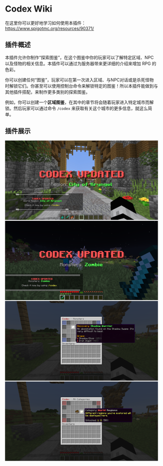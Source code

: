 # Codex Wiki
在这里你可以更好地学习如何使用本插件：https://www.spigotmc.org/resources/90371/

## 插件概述

本插件允许你制作“探索图鉴”，在这个图鉴中你的玩家可以了解特定区域、NPC以及怪物的相关信息。本插件可以通过为服务器带来更详细的介绍来增加 RPG 的色彩。

你可以创建任何“图鉴”，玩家可以在第一次进入区域、与NPC对话或是杀死怪物时解锁它们。你甚至可以使用控制台命令来解锁特定的图鉴！所以本插件能做到与其他插件搭配，来制作更多类别的探索图鉴。

例如，你可以创建一个**区域图鉴**，在其中的章节将会随着玩家进入特定城市而解锁。然后玩家可以通过命令 `/codex` 来获取有关这个城市的更多信息，就这么简单。

## 插件展示

![img](images/image1.png)
![img](images/image2.png)
![img](images/image3.png)
![img](images/image4.png)
